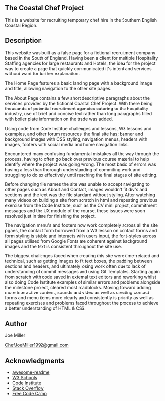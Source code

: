 ## The Coastal Chef Project

This is a website for recruiting temporary chef hire in the Southern English Coastal Region.

## Description

This website was built as a false page for a fictional recruitment company based in the South of England. 
Having been a client for multiple Hospitality Staffing agencies for large restaurants and Hotels, the idea for the 
project was to create a page that quickly communicated it's intent and services without want for further explanation.

The Home Page features a basic landing page with a background image and title, allowing navigation
to the other site pages. 

The About Page contains a few short descriptive paragraphs about the services provided by the fictional Coastal Chef Project.
With there being thousands of potential recruitment agencies catering to the hospitality industry, use of brief and concise text 
rather than long paragraphs filled with boiler plate information on the trade was added. 

Using code from Code Institue challenges and lessons, W3 lessons and examples, and other forum resources, the final site has; 
banner and background images with CSS styling, navigation menus, headers with images, footers with social media and home navigation links.

Encountered many confusing fundamental mistakes all the way through the process, having to often go back over previous course material to help identify where the project was going wrong. The most basic of errors was having a less than thorough understanding of commiting work and struggling to do so effectively until reaching the final stages of site editing.

Before changing file names the site was unable to accept navigating to other pages such as About and Contact, images wouldn't fit div's and sections and the text was the file standard without styling. After watching many videos on building a site from scratch in html and repeating previous exercise from the Code Institute, such as the CV mini project, commitment messages and the UX module of the course, these issues were soon resolved just in time for finishing the project.

The navigation menu's and footers now work completely across all the site pgaes, the contact form borrowed from a W3 lesson on contact forms and form styling is stable and interacts with users input, the font-styles across all pages utilised from Google Fonts are coherent against background images and the text is consistent throughout the site use.

The biggest challenges faced when creating this site were time-related and technical, such as getting images to fit text boxes, the padding between sections and headers, and ultimately losing work often due to lack of understanding of commit messages and using Git Templates. Starting again from scratch with code saved in external text editors and reworking whilst also doing Code Institute examples of similar errors and problems alongside the milestone project, cleared most roadblocks. Moving forward adding more interactive content, sounds and video as well as creating contact forms and menu items more clearly and consistently is priority as well as repeating exercises and problems faced throughout the process to achieve a better understanding of HTML & CSS. 


## Author


Joe Miller  

ChefJoeMiller1992@gmail.com

## Acknowledgments

* [awesome-readme](https://github.com/matiassingers/awesome-readme)
* [W3 Schools](https://www.w3schools.com/css)
* [Code Institute](https://learn.codeinstitute.net/)
* [Stack Overflow](https://stackoverflow.com/questions)
* [Free Code Camp](https://www.freecodecamp.org/)